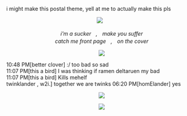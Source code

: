 i might make this postal theme, yell at me to actually make this pls

<p align="center">
</a>
<img src="https://komarev.com/ghpvc/?username=jukejoints&color=c41b20&base=1000&style=flat&label=txt" />⠀
<p align="center">
  
<p align="center">
<i>i'm a suckerㅤ,ㅤmake you suffer
  <br>
catch me front pageㅤ,ㅤon the cover </i>
  
<p align="center">
  <img src="https://i.ibb.co/HDmMbXR5/TAKE-A-BITE.png"/>
</p>

10:48 PM[better clover] :/ too bad so sad
  <br>
11:07 PM[this a bird] I was thinking if ramen deltaruen my bad
  <br>
11:07 PM[this a bird] Kills mehelf
    <br>
twinklander , w2i.] together we are twinks
06:20 PM[homElander] yes

<p align="center">
  <img src="https://i.pinimg.com/736x/d6/d6/8d/d6d68dbaa0860d0465f8b53bc3ec6def.jpg"/>
</p>
  </details>

              
<p align="center">
  <img src="https://media1.tenor.com/m/aD4vN0yKtTcAAAAC/sinners-camabunga.gif"/>
</p>
